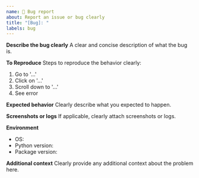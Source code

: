 ```yaml
---
name: 🐞 Bug report
about: Report an issue or bug clearly
title: "[Bug]: "
labels: bug
---
```


**Describe the bug clearly**
A clear and concise description of what the bug is.

**To Reproduce**
Steps to reproduce the behavior clearly:
1. Go to '...'
2. Click on '...'
3. Scroll down to '...'
4. See error

**Expected behavior**
Clearly describe what you expected to happen.

**Screenshots or logs**
If applicable, clearly attach screenshots or logs.

**Environment**
- OS:
- Python version:
- Package version:

**Additional context**
Clearly provide any additional context about the problem here.